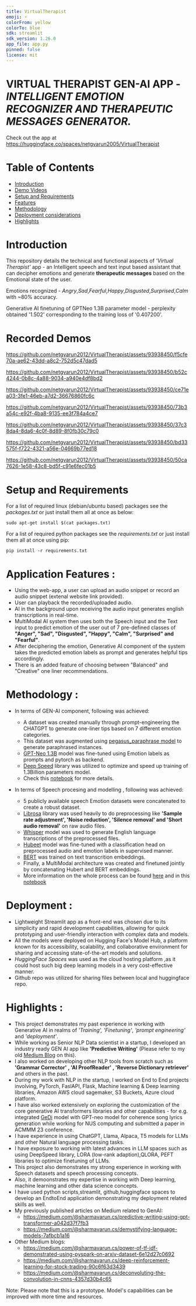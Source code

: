 ```yaml
---
title: VirtualTherapist
emoji: ⚡
colorFrom: yellow
colorTo: blue
sdk: streamlit
sdk_version: 1.26.0
app_file: app.py
pinned: false
license: mit
---
```


# VIRTUAL THERAPIST GEN-AI APP - *INTELLIGENT EMOTION RECOGNIZER AND THERAPEUTIC MESSAGES GENERATOR.*

Check out the app at https://huggingface.co/spaces/netgvarun2005/VirtualTherapist


# Table of Contents
  * [Introduction](#introduction)
  * [Demo Videos](#demos)
  * [Setup and Requirements](#installation)
  * [Features](#features)
  * [Methodology](#method)
  * [Deployment considerations](#deploy)
  * [Highlights](#highlights)

# Introduction <a id="introduction"></a>

This repository details the technical and functional aspects of *'Virtual Therapist'* app - an Intelligent speech and text input based assistant that can decipher emotions and generate **therapeutic messages** based on the Emotional state of the user.

Emotions recognized - *Angry*,*Sad*,*Fearful*,*Happy*,*Disgusted*,*Surprised*,*Calm* with ~80% accuracy.

Generative AI finetuning of GPTNeo 1.3B parameter model - perplexity obtained '1.502' corresponding to the training loss of '0.407200'.


# Recorded Demos <a id="demos"></a>

https://github.com/netgvarun2012/VirtualTherapist/assets/93938450/f5cfe70a-ae62-43dd-a8c2-752d5c47dad5

https://github.com/netgvarun2012/VirtualTherapist/assets/93938450/b52c4244-0b8c-4a88-9034-a940e4df8bd2

https://github.com/netgvarun2012/VirtualTherapist/assets/93938450/ce71ea03-3fe1-46eb-a7d2-36676860fc6c

https://github.com/netgvarun2012/VirtualTherapist/assets/93938450/73b3a54c-e92f-4ba8-9135-ee3f784a4ce7

https://github.com/netgvarun2012/VirtualTherapist/assets/93938450/37c38da4-8da6-4c0f-8d89-8f0fb30c79c0

https://github.com/netgvarun2012/VirtualTherapist/assets/93938450/bd33575f-f722-4321-a56e-04669b77ed18

https://github.com/netgvarun2012/VirtualTherapist/assets/93938450/50ca7626-1e58-43c8-bd5f-c91e6fec01b5







# Setup and Requirements <a id="installation"></a>
For a list of required linux (debian/ubuntu based) packages see the *packages.txt*
or just install them all at once as below:
```
sudo apt-get install $(cat packages.txt)
```

For a list of required python packages see the *requirements.txt*
or just install them all at once using pip:
```
pip install -r requirements.txt
```

# Application Features <a id="features"></a>:
- Using the web-app, a user can upload an audio snippet or record an audio snippet (extenal website link provided).
- User can playback the recorded/uploaded audio.
- AI in the background upon receiving the audio input generates english transcriptions in real-time.
- MultiModal AI system then uses both the Speech input and the Text input to predict emotion of the user out of 7 pre-defined classes of **"Anger", "Sad", "Disgusted", "Happy", "Calm", "Surprised" and "Fearful"**.
- After deciphering the emotion, Generative AI component of the system takes the predicted emotion labels as prompt and generates helpful tips accordingly.
- There is an added feature of choosing between "Balanced" and "Creative" one liner recommendations.

# Methodology <a id="method"></a>:

- In terms of GEN-AI component, following was achieved:
  - A dataset was created manually through prompt-engineering the CHATGPT to generate one-liner tips based on 7 different emotion categories.
  - This dataset was augmented using [pegasus_paraphrase model](https://huggingface.co/tuner007/pegasus_paraphrase) to generate paraphrased instances.
  - [GPT-Neo 1.3B](https://huggingface.co/EleutherAI/gpt-neo-1.3B) model was fine-tuned using Emotion labels as prompts and pytorch as backend.
  - [Deep Speed](https://github.com/microsoft/DeepSpeed) library was utilized to optimize and speed up training of 1.3Billion parameters model.
  -  Check this [notebook](https://github.com/netgvarun2012/VirtualTherapist/blob/main/notebooks/DeepSpeedFineTuningGenAI.ipynb) for more details.

    
- In terms of Speech procesing and modelling , following was achieved:
  - 5 publicly available speech Emotion datasets were concatenated to create a robust dataset.
  - [Librosa](https://librosa.org/) library was used heavily to do preprocessing like **'Sample rate adjustment', 'Noise reduction', 'Silence removal' and 'Short audio removal'** on raw audio files.
  - [Whisper](https://github.com/openai/whisper) model was used to generate English language transcriptions of the preprocessed files.
  - [Hubeet](https://huggingface.co/docs/transformers/model_doc/hubert) model was fine-tuned with a classification head on preprocessed audio and emotion labels in supervised manner.
  - [BERT](https://huggingface.co/docs/transformers/model_doc/bert) was trained on text transcrition embeddings.
  - Finally, a MultiModal architecture was created and finetuned jointly by concatenating Hubert and BERT embeddings.
  - More information on the whole process can be found [here](https://github.com/netgvarun2012/VirtualTherapist/blob/main/documentation/Speech_and_Text_based_MultiModal_Emotion_Recognizer.pdf) and in this [notebook](https://github.com/netgvarun2012/VirtualTherapist/blob/main/notebooks/Audio%20Processing%20and%20Modelling.ipynb)

# Deployment <a id="deploy"></a>:
  - Lightweight Streamlit app as a front-end was chosen due to its simplicity and rapid development capabilities, allowing for quick prototyping and user-friendly interaction with complex data and models.
  - All the models were deployed on Hugging Face's Model Hub, a platform known for its accessibility, scalability, and collaborative environment for sharing and accessing state-of-the-art models and solutions.
  - *HuggingFace Spaces* was used as the cloud hosting platform ,as it could host such big deep learning models in a very cost-effective manner.
  - Github repo was utilized for sharing files between local and huggingface repo.

# Highlights <a id="highlights"></a>:
- This project demonstrates my past experience in working with Generative AI in realms of *'Training', 'Finetuning'*, *'prompt engineering'* and *'deployment'*.
- While working as Senior NLP Data scientist in a startup, I developed an industry ready GEN AI app  like **'Predictive Writing'** (Please refer to my old [Medium Blog](https://medium.com/@sharmavarun.cs/predictive-writing-using-gpt-transformer-a042d37f7fb3) on this).
- I also worked on developing other NLP tools from scratch such as **'Grammar Corrector' , 'AI ProofReader' , 'Reverse Dictionary retriever'** and others in the past.
- During my work with NLP in the startup, I worked on End to End projects involving, PyTorch, FaslAPI, Flask, Machine learning & Deep learning libraries, Amazon AWS cloud sagemaker, S3 Buckets, Azure cloud platform.
- I have also worked extensively on exploring the customization of the core generative AI transformers libraries and other capabilities - for e.g.  integrated [GeDi](https://blog.salesforceairesearch.com/gedi/) model with GPT-neo model for coherence song lyrics generation while working for NUS computing and submitted a paper in ACMMM 23 conference.
- I have experience in using ChatGPT, Llama, Alpaca, T5 models for LLMs and other Natural language processing tasks.
- I have exposure to working with latest advances in LLM spaces such as using DeepSpeed library, LORA (low-rank adaption),QLORA, PEFT libraries to optimize finetuning of LLMs.
- This project also demonstrates my strong experience in working with Speech datasets and speech processing concepts.
- Also, it demoonstrates my expertise in working with Deep learning, machine learning and other data science concepts.
- I have used python scripts,streamlit, github,huggingface spaces to develop an EndtoEnd application demonstrating my deployment related skills as well.
- My previously published articles on Medium related to GenAI:
  * https://medium.com/@sharmavarun.cs/predictive-writing-using-gpt-transformer-a042d37f7fb3
  * https://medium.com/@sharmavarun.cs/demystifying-language-models-7afbcb1a16
- Other Medium blogs:
  * https://medium.com/@sharmavarun.cs/power-of-tf-idf-demonstrated-using-pyspark-on-arxiv-dataset-6e12d27c0692
  * https://medium.com/@sharmavarun.cs/deep-reinforcement-learning-for-stock-trading-90c6f63d3439
  * https://medium.com/@sharmavarun.cs/deconvoluting-the-convolution-in-cnns-4357d30b4c65



 Note: Please note that this is a prototype. Model's capabilities can be improved with more time and resources.

